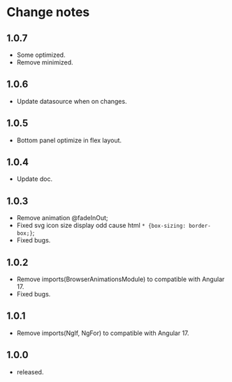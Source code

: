 # Change notes

## 1.0.7

- Some optimized.
- Remove minimized.

## 1.0.6
- Update datasource when on changes.

## 1.0.5

- Bottom panel optimize in flex layout.

## 1.0.4

- Update doc.

## 1.0.3

- Remove animation @fadeInOut;
- Fixed svg icon size display odd cause html `* {box-sizing: border-box;}`;
- Fixed bugs.

## 1.0.2

- Remove imports(BrowserAnimationsModule) to compatible with Angular 17.
- Fixed bugs.

## 1.0.1

- Remove imports(NgIf, NgFor) to compatible with Angular 17.

## 1.0.0

- released.

